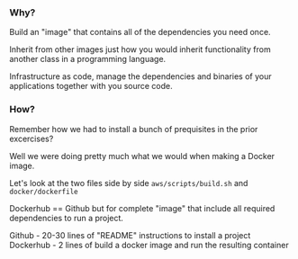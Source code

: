 ### Why?

Build an "image" that contains all of the dependencies you need once.

Inherit from other images just how you would inherit functionality from another
class in a programming language.

Infrastructure as code, manage the dependencies and binaries of your
applications together with you source code.

### How?
Remember how we had to install a bunch of prequisites in the prior excercises?

Well we were doing pretty much what we would when making a Docker image.

Let's look at the two files side by side `aws/scripts/build.sh` and
`docker/dockerfile`

Dockerhub == Github but for complete "image" that include all required
dependencies to run a project.

Github - 20-30 lines of "README" instructions to install a project
Dockerhub - 2 lines of build a docker image and run the resulting container
